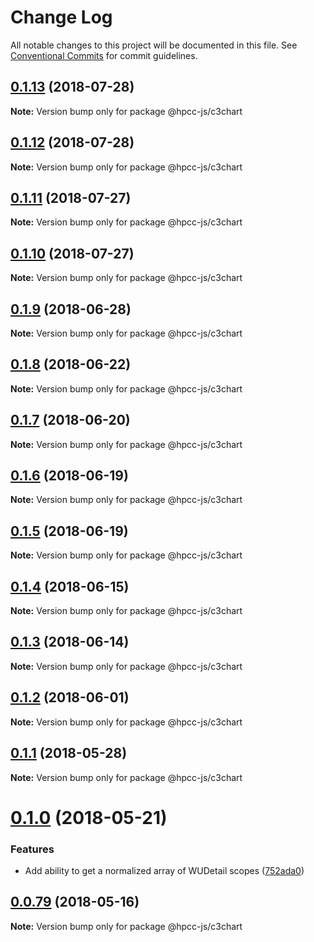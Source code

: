 # Change Log

All notable changes to this project will be documented in this file.
See [Conventional Commits](https://conventionalcommits.org) for commit guidelines.

<a name="0.1.13"></a>
## [0.1.13](https://github.com/hpcc-systems/Visualization/compare/@hpcc-js/c3chart@0.1.12...@hpcc-js/c3chart@0.1.13) (2018-07-28)




**Note:** Version bump only for package @hpcc-js/c3chart

<a name="0.1.12"></a>
## [0.1.12](https://github.com/hpcc-systems/Visualization/compare/@hpcc-js/c3chart@0.1.11...@hpcc-js/c3chart@0.1.12) (2018-07-28)




**Note:** Version bump only for package @hpcc-js/c3chart

<a name="0.1.11"></a>
## [0.1.11](https://github.com/hpcc-systems/Visualization/compare/@hpcc-js/c3chart@0.1.10...@hpcc-js/c3chart@0.1.11) (2018-07-27)




**Note:** Version bump only for package @hpcc-js/c3chart

<a name="0.1.10"></a>
## [0.1.10](https://github.com/hpcc-systems/Visualization/compare/@hpcc-js/c3chart@0.1.9...@hpcc-js/c3chart@0.1.10) (2018-07-27)




**Note:** Version bump only for package @hpcc-js/c3chart

<a name="0.1.9"></a>
## [0.1.9](https://github.com/hpcc-systems/Visualization/compare/@hpcc-js/c3chart@0.1.8...@hpcc-js/c3chart@0.1.9) (2018-06-28)




**Note:** Version bump only for package @hpcc-js/c3chart

<a name="0.1.8"></a>
## [0.1.8](https://github.com/hpcc-systems/Visualization/compare/@hpcc-js/c3chart@0.1.7...@hpcc-js/c3chart@0.1.8) (2018-06-22)




**Note:** Version bump only for package @hpcc-js/c3chart

<a name="0.1.7"></a>
## [0.1.7](https://github.com/hpcc-systems/Visualization/compare/@hpcc-js/c3chart@0.1.6...@hpcc-js/c3chart@0.1.7) (2018-06-20)




**Note:** Version bump only for package @hpcc-js/c3chart

<a name="0.1.6"></a>
## [0.1.6](https://github.com/hpcc-systems/Visualization/compare/@hpcc-js/c3chart@0.1.5...@hpcc-js/c3chart@0.1.6) (2018-06-19)




**Note:** Version bump only for package @hpcc-js/c3chart

<a name="0.1.5"></a>
## [0.1.5](https://github.com/hpcc-systems/Visualization/compare/@hpcc-js/c3chart@0.1.4...@hpcc-js/c3chart@0.1.5) (2018-06-19)




**Note:** Version bump only for package @hpcc-js/c3chart

<a name="0.1.4"></a>
## [0.1.4](https://github.com/hpcc-systems/Visualization/compare/@hpcc-js/c3chart@0.1.3...@hpcc-js/c3chart@0.1.4) (2018-06-15)




**Note:** Version bump only for package @hpcc-js/c3chart

<a name="0.1.3"></a>
## [0.1.3](https://github.com/hpcc-systems/Visualization/compare/@hpcc-js/c3chart@0.1.2...@hpcc-js/c3chart@0.1.3) (2018-06-14)




**Note:** Version bump only for package @hpcc-js/c3chart

<a name="0.1.2"></a>
## [0.1.2](https://github.com/hpcc-systems/Visualization/compare/@hpcc-js/c3chart@0.1.1...@hpcc-js/c3chart@0.1.2) (2018-06-01)




**Note:** Version bump only for package @hpcc-js/c3chart

<a name="0.1.1"></a>
## [0.1.1](https://github.com/hpcc-systems/Visualization/compare/@hpcc-js/c3chart@0.1.0...@hpcc-js/c3chart@0.1.1) (2018-05-28)




**Note:** Version bump only for package @hpcc-js/c3chart

<a name="0.1.0"></a>
# [0.1.0](https://github.com/hpcc-systems/Visualization/compare/@hpcc-js/c3chart@0.0.79...@hpcc-js/c3chart@0.1.0) (2018-05-21)


### Features

*  Add ability to get a normalized array of WUDetail scopes ([752ada0](https://github.com/hpcc-systems/Visualization/commit/752ada0))




<a name="0.0.79"></a>
## [0.0.79](https://github.com/hpcc-systems/Visualization/compare/@hpcc-js/c3chart@0.0.78...@hpcc-js/c3chart@0.0.79) (2018-05-16)




**Note:** Version bump only for package @hpcc-js/c3chart
